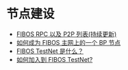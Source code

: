 # 节点建设

- [FIBOS RPC 以及 P2P 列表(持续更新)](./bp.md)
- [如何成为 FIBOS 主网上的一个 BP 节点](./howtobeproducerinfibos.md)
- [FIBOS TestNet 是什么？](./abouttestnet.md)
- [如何加入到 FIBOS TestNet?](./jointestnet.md)

